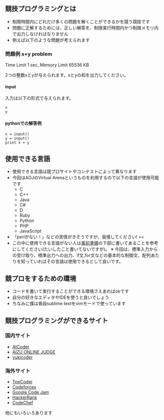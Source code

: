 ## 競技プログラミングとは
+ 制限時間内にどれだけ多くの問題を解くことができるかを競う競技です
+ 問題に正解するためには、正しい解答を、制限実行時間内かつ制限メモリ内で出力しなければなりません
+ 例えば以下のような問題が考えられます

### 問題例 x+y problem
Time Limit 1 sec, Memory Limit 65536 KB

2つの整数xとyが与えられます。xとyの和を出力してください。

#### input
入力は以下の形式で与えられます。

```
x
y
```

#### pythonでの解答例

```python:解答
x = input()
y = input()
print x + y
```

## 使用できる言語
+ 使用できる言語は競プロサイトやコンテストによって異なります
+ 今回はAOJのVirtual Arenaというものを利用するので以下の言語が使用可能です
	+ C
	+ C++
	+ Java
	+ C#
	+ D
	+ Ruby
	+ Python
	+ PHP
	+ JavaScript
+ 「perlがない！」などの苦情がきそうですが、我慢してください! ><
+ この中に使用できる言語がない人は[事前準備](preparation.md)の下部に書いてあることを参考にしてください(たいしたこと書いてないですが)。
※ 今回は、標準入力からの受け取り、標準出力への出力、if文,for文などの基本的な制御文、配列あたりを知っていればその言語は使用できるとして良いです。

## 競プロをするための環境
+ コードを書いて実行することができる環境さえあればokです
+ 自分の好きなエディタやIDEを使うと良いでしょう
+ ちなみに僕は普段sublime textをvimモードで使っています

## 競技プログラミングができるサイト
### 国内サイト
+ [AtCoder](http://atcoder.jp)
+ [AIZU ONLINE JUDGE](http://judge.u-aizu.ac.jp/onlinejudge/)
+ [yukicoder](http://yukicoder.me)

### 海外サイト
+ [TopCoder](https://www.topcoder.com)
+ [Codeforces](http://codeforces.com)
+ [Google Code Jam](https://code.google.com/codejam)
+ [HackerRank](https://www.hackerrank.com)
+ [CodeChef](http://www.codechef.com)

他にもいろいろあります